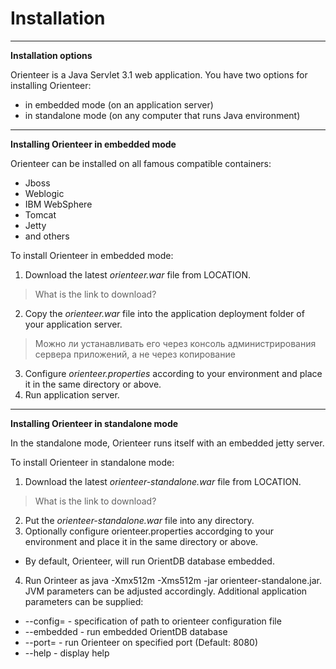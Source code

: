 # Installation
---
**Installation options**

Orienteer is a Java Servlet 3.1 web application. You have two options for installing Orienteer:
* in embedded mode (on an application server)
* in standalone mode (on any computer that runs Java environment)
---
**Installing Orienteer in embedded mode**

Orienteer can be installed on all famous compatible containers:
* Jboss
* Weblogic
* IBM WebSphere
* Tomcat
* Jetty
* and others

To install Orienteer in embedded mode:
1. Download the latest *orienteer.war* file from LOCATION.
>What is the link to download?
2. Copy the *orienteer.war* file into the application deployment folder of your application server.
>Можно ли устанавливать его через консоль администрирования сервера приложений, а не через копирование 
3. Configure *orienteer.properties* according to your environment and place it in the same directory or above.
4. Run application server.

---
**Installing Orienteer in standalone mode**

In the standalone mode, Orienteer runs itself with an embedded jetty server.

To install Orienteer in standalone mode:
1. Download the latest *orienteer-standalone.war* file from LOCATION.
>What is the link to download?
2. Put the *orienteer-standalone.war* file into any directory.
3. Optionally configure orienteer.properties accordging to your environment and place it in the same directory or above.
 * By default, Orienteer, will run OrientDB database embedded.
4. Run Orinteer as java -Xmx512m -Xms512m -jar orienteer-standalone.jar. JVM parameters can be adjusted accordingly. Additional application parameters can be supplied:
 * --config=<filename> - specification of path to orienteer configuration file
 * --embedded - run embedded OrientDB database
 * --port=<port number> - run Orienteer on specified port (Default: 8080)
 * --help - display help